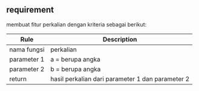 ## requirement

membuat fitur perkalian dengan kriteria sebagai berikut:

| Rule        | Description                                      |
| ----------- | ------------------------------------------------ |
| nama fungsi | perkalian                                        |
| parameter 1 | a = berupa angka                                 |
| parameter 2 | b = berupa angka                                 |
| return      | hasil perkalian dari parameter 1 dan parameter 2 |
